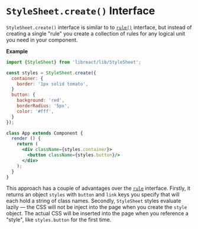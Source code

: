 # `StyleSheet.create()` Interface

`StyleSheet.create()` interface is similar to to [`rule()`](./rule.md) interface, but instead of creating
a single "rule" you create a collection of rules for any logical unit you need in your component.

__Example__

```jsx
import {StyleSheet} from 'libreact/lib/StyleSheet';

const styles = StyleSheet.create({
  container: {
    border: '1px solid tomato',
  }
  button: {
    background: 'red',
    borderRadius: '5px',
    color: '#fff',
  }
});

class App extends Component {
  render () {
    return (
      <div className={styles.container}>
        <button className={styles.button}/>
      </div>
    );
  }
}
```

This approach has a couple of advantages over the [`rule`](./rule.md) interface. Firstly, it returns
an object `styles` with `button` and `link` keys you specify that will each hold a string of class
names. Secondly, `StyleSheet` styles evaluate lazily &mdash; the CSS will not be inject into the page
when you create the `style` object. The actual CSS will be inserted into the page when you reference
a "style", like `styles.button` for the first time.
